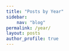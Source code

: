 ```yaml
---
title: "Posts by Year"
sidebar:
    nav: "blog"
permalink: /year/
layout: posts
author_profile: true
---
```

